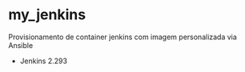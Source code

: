 # my_jenkins
Provisionamento de container jenkins com imagem personalizada via Ansible
- Jenkins 2.293
